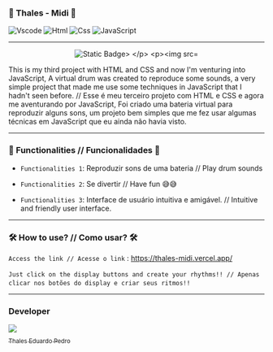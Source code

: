 ### 🎵 Thales - Midi 🎵

![Vscode](https://img.shields.io/badge/Visual_Studio_Code-0078D4?style=for-the-badge&logo=visual%20studio%20code&logoColor=white)
![Html](https://img.shields.io/badge/HTML5-E34F26?style=for-the-badge&logo=html5&logoColor=white)
![Css](https://img.shields.io/badge/CSS3-1572B6?style=for-the-badge&logo=css3&logoColor=white)
![JavaScript](https://img.shields.io/badge/JavaScript-323330?style=for-the-badge&logo=javascript&logoColor=F7DF1E)


---

<p align="center">
<img src="https://img.shields.io/badge/Status-Complete-green20%25" alt="Static Badge>
</p>
 
![Mid Preview](thales-mid.png)
 
This is my third project with HTML and CSS and now I'm venturing into JavaScript,
A virtual drum was created to reproduce some sounds, a very simple project that made me use some techniques
in JavaScript that I hadn't seen before. // Esse é meu terceiro projeto com HTML e CSS e agora me aventurando por JavaScript,
Foi criado uma bateria virtual para reproduzir alguns sons, um projeto bem simples que me fez usar algumas técnicas
em JavaScript que eu ainda não havia visto.

---

### 🔨 Functionalities // Funcionalidades 🔨

- `Functionalities 1`: Reproduzir sons de uma bateria // Play drum sounds
 
- `Functionalities 2`: Se divertir // Have fun 😅😅
 
- `Functionalities 3`: Interface de usuário intuitiva e amigável. // Intuitive and friendly user interface.

---

### 🛠️ How to use? // Como usar? 🛠️ 

`Access the link // Acesse o link` : https://thales-midi.vercel.app/

`Just click on the display buttons and create your rhythms!! // Apenas clicar nos botões do display e criar seus ritmos!!`

---

### Developer
 [<img loading="lazy" src="https://avatars.githubusercontent.com/u/89024257?v=4" width=115><br><sub>Thales Eduardo Pedro</sub>](https://github.com/thales32k0)
